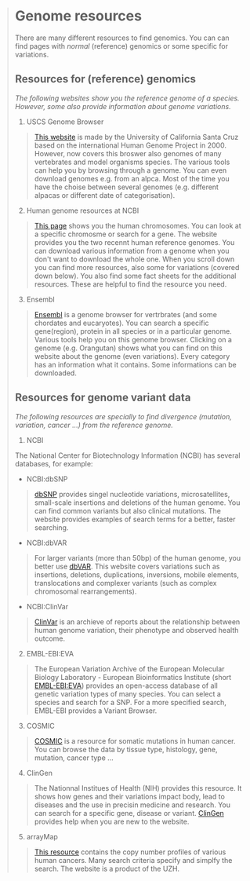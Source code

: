 > Genome resources
> ================
>
> There are many different resources to find genomics. You can can find pages with *normal* (reference) genomics or some specific for variations.
>
> ## Resources for (reference) genomics
> *The following websites show you the reference genome of a species. However, some also provide information about genome variations.*
> 1. USCS Genome Browser
>>  [This website](http://genome.ucsc.edu/) is made by the University of California Santa Cruz based on the international Human Genome Project in 2000. However, now covers this broswer also genomes of many vertebrates and model organisms species. The various tools can help you by browsing through a genome. You can even download genomes e.g. from an alpca. Most of the time you have the choise between several genomes (e.g. different alpacas or different date of categorisation).
> 2. Human genome resources at NCBI
>>   [This page](https://www.ncbi.nlm.nih.gov/projects/genome/guide/human/) shows you the human chromosomes. You can look at a specific chromosme or search for a gene. The website provides you the two recennt human reference genomes. You can download various information from a genome when you don't want to download the whole one. When you scroll down you can find more resources, also some for variations (covered down below). You also find some fact sheets for the additional resources. These are helpful to find the resource you need.
> 3. Ensembl
>>   [Ensembl](http://www.ensembl.org/index.html) is a genome browser for vertrbrates (and some chordates and eucaryotes). You can search a specific gene(region), protein in all species or in a particular genome. Various tools help you on this genome browser. Clicking on a genome (e.g. Orangutan) shows what you can find on this website about the genome (even variations). Every category has an information what it contains. Some informations can be downloaded.
>
> ## Resources for genome variant data
> *The following resources are specially to find divergence (mutation, variation, cancer ...) from the reference genome.* 
> 1. NCBI
>
> The National Center for Biotechnology Information (NCBI) has several databases, for example:
> * NCBI:dbSNP
>>  [dbSNP](https://www.ncbi.nlm.nih.gov/snp/) provides singel nucleotide variations, microsatellites, small-scale insertions and deletions of the human genome. You can find common variants but also clinical mutations. The website provides examples of search terms for a better, faster searching.
> * NCBI:dbVAR
>>   For larger variants (more than 50bp) of the human genome, you better use [dbVAR](https://www.ncbi.nlm.nih.gov/dbvar). This website covers variations such as insertions, deletions, duplications, inversions, mobile elements, translocations and complexer variants (such as complex chromosomal rearrangements).
> * NCBI:ClinVar
>>    [ClinVar](https://www.ncbi.nlm.nih.gov/clinvar/) is an archieve of reports about the relationship between human genome variation, their phenotype and observed health outcome. 
> 2. EMBL-EBI:EVA
>>   The European Variation Archive of the European Molecular Biology Laboratory - European Bioinformatics Institute (short [EMBL-EBI:EVA](https://www.ebi.ac.uk/eva/)) provides an open-access database of all genetic variation types of many species. You can select a species and search for a SNP. For a more specified search, EMBL-EBI provides a Variant Browser. 
> 3. COSMIC
>>   [COSMIC](https://cancer.sanger.ac.uk/cosmic) is a resource for somatic mutations in human cancer. You can browse the data by tissue type, histology, gene, mutation, cancer type ...
> 4. ClinGen
>>   The Nationnal Institues of Health (NIH) provides this resource. It shows how genes and their variations impact body, lead to diseases and the use in precisin medicine and research. You can search for a specific gene, disease or variant. [ClinGen](https://clinicalgenome.org/) provides help when you are new to the website.
> 5. arrayMap
>>    [This resource](https://arraymap.progenetix.org/) contains the copy number profiles of various human cancers. Many search criteria specify and simplfy the search. The website is a product of the UZH.
